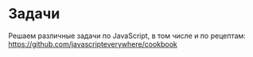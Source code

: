 # Задачи
Решаем различные задачи по JavaScript, в том числе и по рецептам: https://github.com/javascripteverywhere/cookbook
